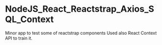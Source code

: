 # NodeJS_React_Reactstrap_Axios_SQL_Context


Minor app to test some of reactstrap components
Used also React Context API to train it.

